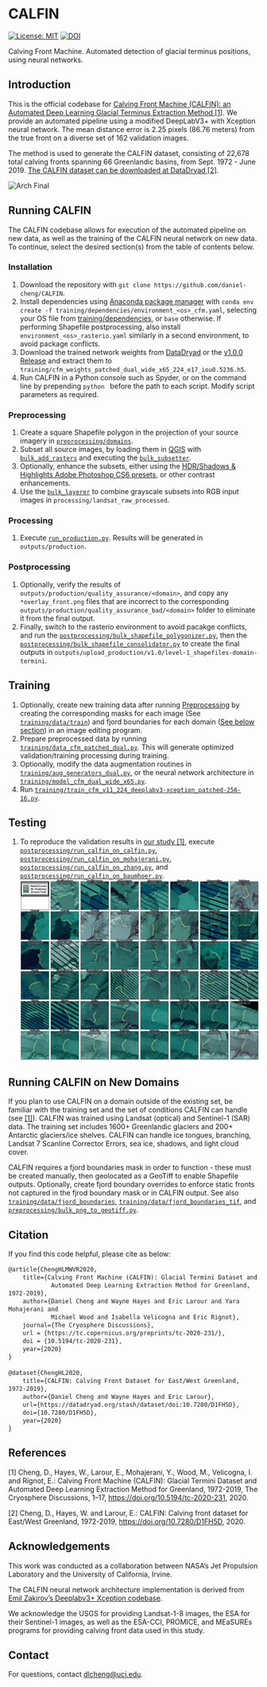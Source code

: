 
# CALFIN
[![License: MIT](https://img.shields.io/badge/License-MIT-yellow.svg)](https://opensource.org/licenses/MIT)
[![DOI](https://zenodo.org/badge/185285507.svg)](https://zenodo.org/badge/latestdoi/185285507)

Calving Front Machine. Automated detection of glacial terminus positions, using neural networks.

## Introduction
This is the official codebase for [Calving Front Machine (CALFIN): an Automated Deep Learning Glacial Terminus Extraction Method [1]](https://tc.copernicus.org/preprints/tc-2020-231/#discussion). 
We provide an automated pipeline using a modified DeepLabV3+ with Xception neural network. 
The mean distance error is 2.25 pixels (86.76 meters) from the true front on a diverse set of 162 validation images.

The method is used to generate the CALFIN dataset, consisting of 22,678 total calving fronts spanning 66 Greenlandic basins, from Sept. 1972 - June 2019.
[The CALFIN dataset can be downloaded at DataDryad [2]](https://doi.org/10.7280/D1FH5D).

![Arch Final](https://github.com/daniel-cheng/CALFIN/blob/master/paper/arch_final.png)

## Running CALFIN
The CALFIN codebase allows for execution of the automated pipeline on new data, as well as the training of the CALFIN neural network on new data.
To continue, select the desired section(s) from the table of contents below.

### Installation
1. Download the repository with `git clone https://github.com/daniel-cheng/CALFIN`.
2. Install dependencies using [Anaconda package manager](https://www.anaconda.com/products/individual#Downloads) with `conda env create -f training/dependencies/environment_<os>_cfm.yaml`, selecting your OS file from [training/dependencies](https://github.com/daniel-cheng/CALFIN/tree/master/training/dependencies), or `base` otherwise. If performing Shapefile postprocessing, also install `environment_<os>_rasterio.yaml` similarly in a second environment, to avoid package conflicts.
4. Download the trained network weights from [DataDryad](https://doi.org/10.7280/D1FH5D) or the [v1.0.0 Release](https://github.com/daniel-cheng/CALFIN/releases/tag/v1.0.0) and extract them to `training/cfm_weights_patched_dual_wide_x65_224_e17_iou0.5236.h5`.
3. Run CALFIN in a Python console such as Spyder, or on the command line by prepending `python ` before the path to each script. Modify script parameters as required.

### Preprocessing
1. Create a square Shapefile polygon in the projection of your source imagery in [`preprocessing/domains`](https://github.com/daniel-cheng/CALFIN/tree/master/preprocessing/domains).
2. Subset all source images, by loading them in [QGIS](https://www.qgis.org/en/site/) with [`bulk_add_rasters`](https://github.com/daniel-cheng/CALFIN/tree/master/preprocessing/bulk_add_rasters.py) and executing the [`bulk_subsetter`](https://github.com/daniel-cheng/CALFIN/tree/master/preprocessing/bulk_subsetter.py).
3. Optionally, enhance the subsets, either using the [HDR/Shadows & Highlights Adobe Photoshop CS6 presets](https://github.com/daniel-cheng/CALFIN/tree/master/preprocessing/Adobe%20Photoshop%20CC%202018), or other contrast enhancements.
4. Use the [`bulk_layerer`](https://github.com/daniel-cheng/CALFIN/tree/master/preprocessing/bulk_layerer.py) to combine grayscale subsets into RGB input images in `processing/landsat_raw_processed`.

### Processing
1. Execute [`run_production.py`](https://github.com/daniel-cheng/CALFIN/blob/master/postprocessing/run_production.py). Results will be generated in `outputs/production`.

### Postprocessing
1. Optionally, verify the results of `outputs/production/quality_assurance/<domain>`, and copy any `*overlay_front.png` files that are incorrect to the corresponding `outputs/production/quality_assurance_bad/<domain>` folder to eliminate it from the final output.
2. Finally, switch to the rasterio environment to avoid pacakge conflicts, and run the [`postprocessing/bulk_shapefile_polygonizer.py`](https://github.com/daniel-cheng/CALFIN/tree/master/postprocessing/bulk_shapefile_polygonizer.py), then the [`postprocessing/bulk_shapefile_consolidator.py`](https://github.com/daniel-cheng/CALFIN/tree/master/postprocessing/bulk_shapefile_consolidator.py) to create the final outputs in `outputs/upload_production/v1.0/level-1_shapefiles-domain-termini`.

## Training
1. Optionally, create new training data after running [Preprocessing](#preprocessing) by creating the corresponding masks for each image (See [`training/data/train`](https://github.com/daniel-cheng/CALFIN/blob/master/training/data/train)) and fjord boundaries for each domain ([See below section](#running-calfin-on-new-domains)) in an image editing program. 
2. Prepare preprocessed data by running [`training/data_cfm_patched_dual.py`](https://github.com/daniel-cheng/CALFIN/tree/master/training/data_cfm_patched_dual.py). This will generate optimized validation/training processing during training.
3. Optionally, modify the data augmentation routines in [`training/aug_generators_dual.py`](https://github.com/daniel-cheng/CALFIN/tree/master/training/aug_generators_dual.py), or the neural network architecture in [`training/model_cfm_dual_wide_x65.py`](https://github.com/daniel-cheng/CALFIN/tree/master/training/model_cfm_dual_wide_x65.py).
4. Run [`training/train_cfm_v11_224_deeplabv3-xception_patched-256-16.py`](https://github.com/daniel-cheng/CALFIN/tree/master/training/train_cfm_v11_224_deeplabv3-xception_patched-256-16.py).

## Testing
1. To reproduce the validation results in [our study [1]](#references), execute [`postprocessing/run_calfin_on_calfin.py`](https://github.com/daniel-cheng/CALFIN/blob/master/postprocessing/run_calfin_on_calfin.py), [`postprocessing/run_calfin_on_mohajerani.py`](https://github.com/daniel-cheng/CALFIN/blob/master/postprocessing/run_calfin_on_mohajerani.py), [`postprocessing/run_calfin_on_zhang.py`](https://github.com/daniel-cheng/CALFIN/blob/master/postprocessing/run_calfin_on_zhang.py), and [`postprocessing/run_calfin_on_baumhoer.py`](https://github.com/daniel-cheng/CALFIN/blob/master/postprocessing/run_calfin_on_baumhoer.py).
![Validation CALFIN](paper/grid_validation_calfin_0a_cb.png)

## Running CALFIN on New Domains
If you plan to use CALFIN on a domain outside of the existing set, be familiar with the training set and the set of conditions CALFIN can handle (see [[1]](#references)). CALFIN was trained using Landsat (optical) and Sentinel-1 (SAR) data. The training set includes 1600+ Greenlandic glaciers and 200+ Antarctic glaciers/ice shelves. CALFIN can handle ice tongues, branching, Landsat 7 Scanline Corrector Errors, sea ice, shadows, and light cloud cover. 

CALFIN requires a fjord boundaries mask in order to function - these must be created manually, then geolocated as a GeoTiff to enable Shapefile outputs. Optionally, create fjord boundary overrides to enforce static fronts not captured in the fjrod boundary mask or in CALFIN output. See also [`training/data/fjord_boundaries`](https://github.com/daniel-cheng/CALFIN/tree/master/training/data/fjord_boundaries), [`training/data/fjord_boundaries_tif`](https://github.com/daniel-cheng/CALFIN/tree/master/training/data/fjord_boundaries), and [`preprocessing/bulk_png_to_geotiff.py`](https://github.com/daniel-cheng/CALFIN/tree/master/preprocessing/bulk_png_to_geotiff.py).

## Citation
If you find this code helpful, please cite as below:
````
@article{ChengHLMWVR2020,
	title={Calving Front Machine (CALFIN): Glacial Termini Dataset and 
			Automated Deep Learning Extraction Method for Greenland, 1972-2019},
	author={Daniel Cheng and Wayne Hayes and Eric Larour and Yara Mohajerani and 
			Michael Wood and Isabella Velicogna and Eric Rignot},
	journal={The Cryosphere Discussions},
	url = {https://tc.copernicus.org/preprints/tc-2020-231/},
	doi = {10.5194/tc-2020-231},
	year={2020}
}

@dataset{ChengHL2020,
	title={CALFIN: Calving Front Dataset for East/West Greenland, 1972-2019},
	author={Daniel Cheng and Wayne Hayes and Eric Larour},
	url={https://datadryad.org/stash/dataset/doi:10.7280/D1FH5D},
	doi={10.7280/D1FH5D},
	year={2020}
}
````

## References
[1] Cheng, D., Hayes, W., Larour, E., Mohajerani, Y., Wood, M., Velicogna, I. and Rignot, E.: 
	Calving Front Machine (CALFIN): Glacial Termini Dataset and Automated Deep Learning Extraction Method for Greenland, 1972-2019, 
	The Cryosphere Discussions, 1–17, https://doi.org/10.5194/tc-2020-231, 2020.

[2] Cheng, D., Hayes, W. and Larour, E.: CALFIN: Calving front dataset for East/West Greenland, 1972-2019, https://doi.org/10.7280/D1FH5D, 2020.

## Acknowledgements
This work was conducted as a collaboration between NASA’s Jet Propulsion Laboratory and the University of California, Irvine.

The CALFIN neural network architecture implementation is derived from [Emil Zakirov’s Deeplabv3+ Xception codebase](github.com/bonlime/keras-deeplab-v3-plus). 

We acknowledge the USGS for providing Landsat-1-8 images, the ESA for their Sentinel-1 images, as well as the ESA-CCI, PROMICE, and MEaSUREs programs for providing calving front data used in this study.

## Contact
For questions, contact [dlcheng@uci.edu](mailto:dlcheng@uci.edu).
